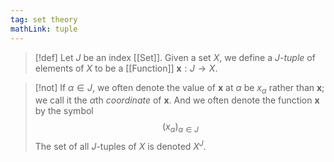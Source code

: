 ```yaml
---
tag: set theory
mathLink: tuple
---
```

> [!def]
> Let $J$ be an index [[Set]]. Given a set $X$, we define a *$J$-tuple* of elements of $X$ to be a [[Function]] $\mathbf{x} :J\rightarrow X$. 

> [!not]
> If $\alpha\in J$, we often denote the value of $\mathbf{x}$ at $\alpha$ be $x_\alpha$ rather than $\mathbf{x}$; we call it the $\alpha$th *coordinate* of $\mathbf{x}$. And we often denote the function $\mathbf{x}$ by the symbol 
> $$(x_\alpha)_{\alpha\in J}$$
> The set of all $J$-tuples of $X$ is denoted $X^J$. 
